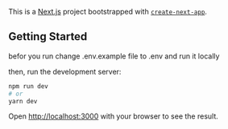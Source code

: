 This is a [Next.js](https://nextjs.org/) project bootstrapped with [`create-next-app`](https://github.com/vercel/next.js/tree/canary/packages/create-next-app).

## Getting Started
befor you run 
change .env.example file to .env and run it locally 

then, run the development server:

```bash
npm run dev
# or
yarn dev
```

Open [http://localhost:3000](http://localhost:3000) with your browser to see the result.


